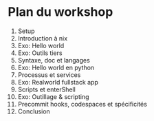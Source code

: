 # Plan du workshop

1. Setup
2. Introduction à nix
3. Exo: Hello world
4. Exo: Outils tiers
5. Syntaxe, doc et langages
6. Exo: Hello world en python
7. Processus et services
8. Exo: Realworld fullstack app
9. Scripts et enterShell
10. Exo: Outillage & scripting
11. Precommit hooks, codespaces et spécificités
12. Conclusion
